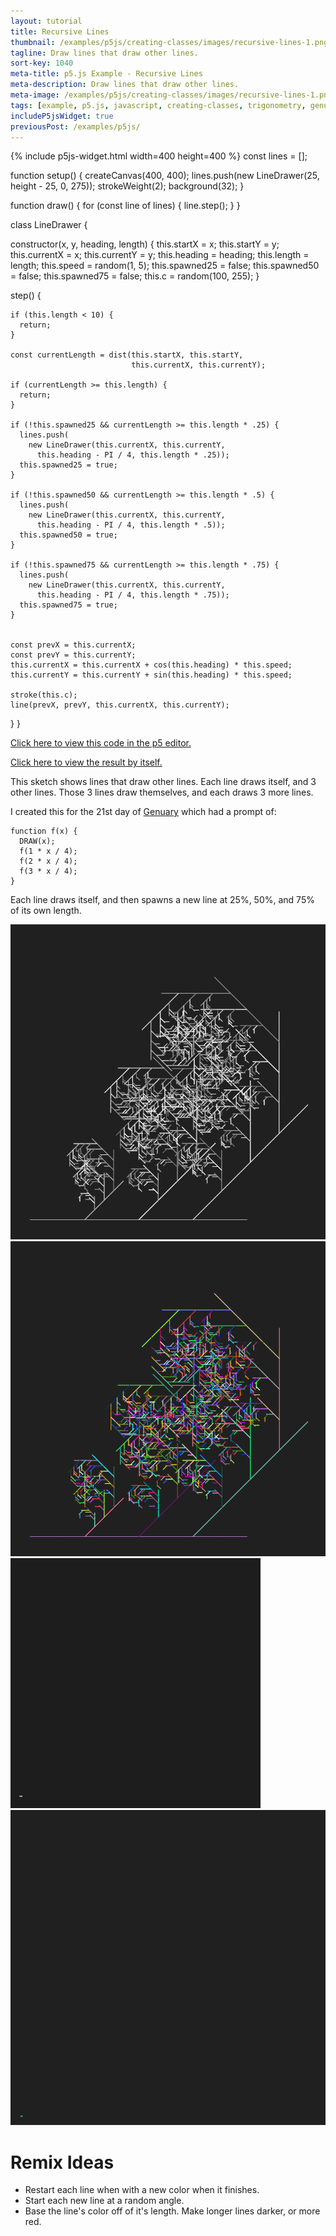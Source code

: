 ```yaml
---
layout: tutorial
title: Recursive Lines
thumbnail: /examples/p5js/creating-classes/images/recursive-lines-1.png
tagline: Draw lines that draw other lines.
sort-key: 1040
meta-title: p5.js Example - Recursive Lines
meta-description: Draw lines that draw other lines.
meta-image: /examples/p5js/creating-classes/images/recursive-lines-1.png
tags: [example, p5.js, javascript, creating-classes, trigonometry, genuary]
includeP5jsWidget: true
previousPost: /examples/p5js/
---
```


{% include p5js-widget.html width=400 height=400 %}
const lines = [];

function setup() {
  createCanvas(400, 400);
  lines.push(new LineDrawer(25, height - 25, 0, 275));
  strokeWeight(2);
  background(32);
}

function draw() {
  for (const line of lines) {
    line.step();
  }
}

class LineDrawer {

  constructor(x, y, heading, length) {
    this.startX = x;
    this.startY = y;
    this.currentX = x;
    this.currentY = y;
    this.heading = heading;
    this.length = length;
    this.speed = random(1, 5);
    this.spawned25 = false;
    this.spawned50 = false;
    this.spawned75 = false;
    this.c = random(100, 255);
  }

  step() {

    if (this.length < 10) {
      return;
    }
    
    const currentLength = dist(this.startX, this.startY,
                               this.currentX, this.currentY);

    if (currentLength >= this.length) {
      return;
    }

    if (!this.spawned25 && currentLength >= this.length * .25) {
      lines.push(
        new LineDrawer(this.currentX, this.currentY,
          this.heading - PI / 4, this.length * .25));
      this.spawned25 = true;
    }

    if (!this.spawned50 && currentLength >= this.length * .5) {
      lines.push(
        new LineDrawer(this.currentX, this.currentY,
          this.heading - PI / 4, this.length * .5));
      this.spawned50 = true;
    }

    if (!this.spawned75 && currentLength >= this.length * .75) {
      lines.push(
        new LineDrawer(this.currentX, this.currentY,
          this.heading - PI / 4, this.length * .75));
      this.spawned75 = true;
    }


    const prevX = this.currentX;
    const prevY = this.currentY;
    this.currentX = this.currentX + cos(this.heading) * this.speed;
    this.currentY = this.currentY + sin(this.heading) * this.speed;

    stroke(this.c);
    line(prevX, prevY, this.currentX, this.currentY);
  }
}
</script>

[Click here to view this code in the p5 editor.](https://editor.p5js.org/KevinWorkman/sketches/09uOivsQN)

[Click here to view the result by itself.](https://editor.p5js.org/KevinWorkman/present/09uOivsQN)

This sketch shows lines that draw other lines. Each line draws itself, and 3 other lines. Those 3 lines draw themselves, and each draws 3 more lines.

I created this for the 21st day of [Genuary](https://genuary2021.github.io/) which had a prompt of:

```
function f(x) { 
  DRAW(x); 
  f(1 * x / 4); 
  f(2 * x / 4); 
  f(3 * x / 4); 
}
```

Each line draws itself, and then spawns a new line at 25%, 50%, and 75% of its own length.

![recursive lines](/examples/p5js/creating-classes/images/recursive-lines-6.png)
![recursive lines](/examples/p5js/creating-classes/images/recursive-lines-5.png)
![recursive lines](/examples/p5js/creating-classes/images/recursive-lines-4.gif)
![recursive lines](/examples/p5js/creating-classes/images/recursive-lines-2.gif)

# Remix Ideas

- Restart each line when with a new color when it finishes.
- Start each new line at a random angle.
- Base the line's color off of it's length. Make longer lines darker, or more red.